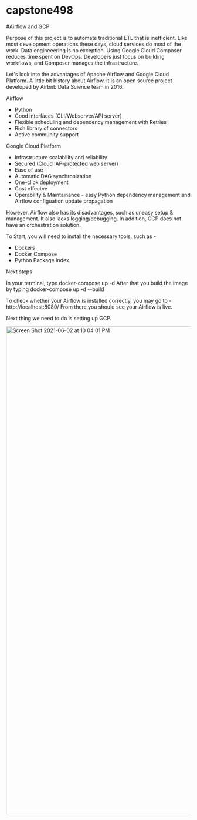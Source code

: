 # capstone498

#Airflow and GCP

Purpose of this project is to automate traditional ETL that is inefficient. Like most development operations these days, cloud services do most of the work. Data engineeering is no exception. Using Google Cloud Composer reduces time spent on DevOps. Developers just focus on building workflows, and Composer manages the infrastructure. 

Let's look into the advantages of Apache Airflow and Google Cloud Platform. A little bit history about Airflow, it is an open source project developed by Airbnb Data Science team in 2016.

Airflow
- Python
- Good interfaces (CLI/Webserver/API server)
- Flexible scheduling and dependency management with Retries
- Rich library of connectors
- Active community support

Google Cloud Platform
- Infrastructure scalability and reliability
- Secured (Cloud IAP-protected web server)
- Ease of use
- Automatic DAG synchronization
- One-click deployment
- Cost effectve
- Operability & Maintainance - easy Python dependency management and Airflow configuation update propagation

However, Airflow also has its disadvantages, such as uneasy setup & management. It also lacks logging/debugging.
In addition, GCP does not have an orchestration solution.


To Start, you will need to install the necessary tools, such as -
- Dockers
- Docker Compose
- Python Package Index

Next steps

In your terminal, type docker-compose up -d
After that you build the image by typing
docker-compose up -d --build

To check whether your Airflow is installed correctly, you may go to - 
http://localhost:8080/
From there you should see your Airflow is live.

Next thing we need to do is setting up GCP.

<img width="1327" alt="Screen Shot 2021-06-02 at 10 04 01 PM" src="https://user-images.githubusercontent.com/181012/120722235-4c507300-c484-11eb-8833-c78f8979c7fa.png">

